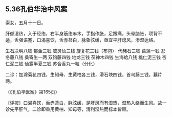 ## 5.36孔伯华治中风案

索女，五月十一日。

肝郁湿热，入于经络，右半身筋络麻木，手指作胀，足跟痛，头晕脑胀，项背不适，舌强语蹇，口渴喜饮，舌赤苔白，脉象弦缓，亟宜平肝熄风，渗湿达络。

生石决明八钱 郁金三钱 威灵仙三钱 旋复花三钱（布包） 代赭石三钱 菖蒲一钱 忍冬藤八钱 桑寄生一两 双钩藤四钱 地龙三钱 茯神木四钱 生海蛤八钱 桃仁泥三钱 杏仁泥三钱 仙露半夏三钱 苏合香丸一粒（分化）

二诊：加滁菊花四钱，生知母、生黄柏各三钱，滑石块四钱，首乌藤三钱，藕片两。

（《孔伯华医案》第165页）

〔评按〕口渴喜饮，舌赤苔白，脉弦缓，是肝风而有湿热，湿热入络而生风。故一诊先平肝气，二诊即重用黄柏、知母等，清利湿热而标本皆顾。
